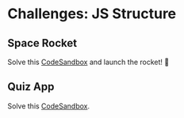 # Challenges: JS Structure

## Space Rocket

Solve this
[CodeSandbox](https://codesandbox.io/s/github/neuefische/web-exercises/tree/main/sessions/js-structure/spacerocket?file=/js/launchSequence.js)
and launch the rocket! 🚀

## Quiz App

Solve this
[CodeSandbox](https://codesandbox.io/s/github/neuefische/web-exercises/tree/main/sessions/js-structure/quiz-app?file=/README.md).

